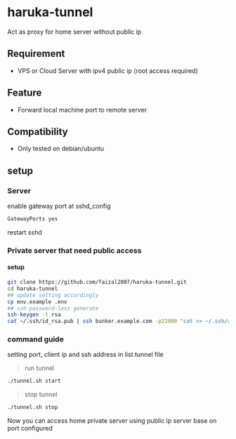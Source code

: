 # haruka-tunnel
Act as proxy for home server without public ip

## Requirement
* VPS or Cloud Server with ipv4 public ip (root access required)

## Feature
* Forward local machine port to remote server

## Compatibility
* Only tested on debian/ubuntu

## setup
### Server
enable gateway port at sshd_config
```bash
GatewayPorts yes
```
restart sshd

### Private server that need public access
#### setup
```bash
git clone https://github.com/faizal2007/haruka-tunnel.git
cd haruka-tunnel
## update setting accordingly
cp env.example .env
## ssh password-less generate
ssh-keygen -t rsa
cat ~/.ssh/id_rsa.pub | ssh bunker.example.com -p22000 "cat >> ~/.ssh/authorized_keys"
```
###  command guide
setting port, client ip and ssh address in list.tunnel file

> run tunnel
```bash
./tunnel.sh start
```
> stop tunnel
```bash
./tunnel.sh stop
```

Now you can access home private server using public ip server base on port configured
